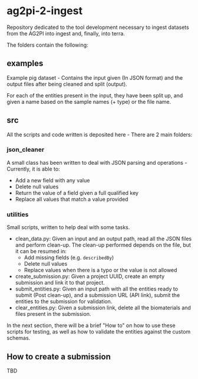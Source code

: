# ag2pi-2-ingest
Repository dedicated to the tool development necessary to ingest datasets from the AG2PI into ingest and, finally, into terra.

The folders contain the following:

## examples
Example pig dataset - Contains the input given (In JSON format) and the output files after being cleaned and split
(output). 

For each of the entities present in the input, they have been split up, and given a name based on the sample names (+ type) or the file name.

## src
All the scripts and code written is deposited here - There are 2 main folders:

### json_cleaner
A small class has been written to deal with JSON parsing and operations - Currently, it is able to:
- Add a new field with any value
- Delete null values
- Return the value of a field given a full qualified key
- Replace all values that match a value provided

### utilities
Small scripts, written to help deal with some tasks.

- clean_data.py: Given an input and an output path, read all the JSON files and perform clean-up. The clean-up performed depends on the file, but it can be resumed in:
   * Add missing fields (e.g. `describedBy`)
   * Delete null values
   * Replace values when there is a typo or the value is not allowed
- create_submission.py: Given a project UUID, create an empty submission and link it to that project.
- submit_entities.py: Given an input path with all the entities ready to submit (Post clean-up), and a submission URL (API link), submit the entities to the submission for validation.
- clear_entities.py: Given a submission link, delete all the biomaterials and files present in the submission.

In the next section, there will be a brief "How to" on how to use these scripts for testing, as well as how to validate the entities against the custom schemas.

## How to create a submission

TBD

